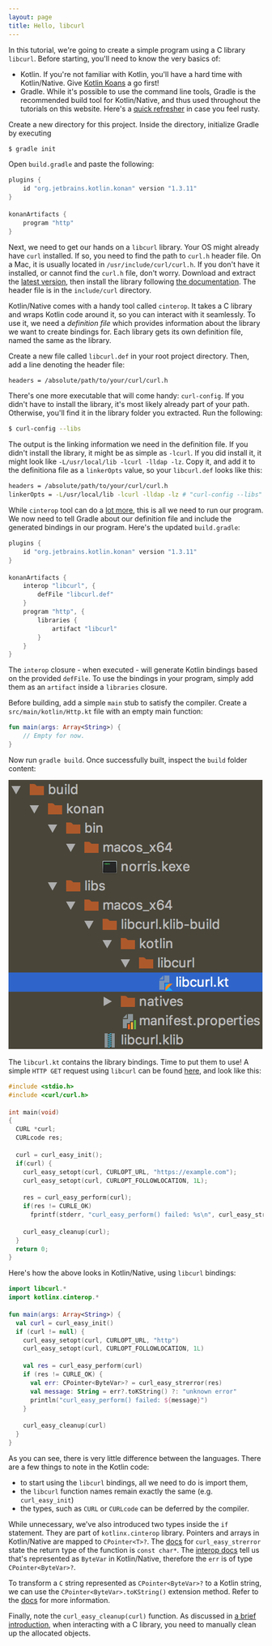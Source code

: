 ```yaml
---
layout: page
title: Hello, libcurl
---
```


In this tutorial, we're going to create a simple program using a C library `libcurl`. Before starting, you'll need to know the very basics of:

- Kotlin. If you're not familiar with Kotlin, you'll have a hard time with Kotlin/Native. Give [Kotlin Koans][1] a go first!
- Gradle. While it's possible to use the command line tools, Gradle is the recommended build tool for Kotlin/Native,
  and thus used throughout the tutorials on this website. Here's a [quick refresher][2] in case you feel rusty.

Create a new directory for this project. Inside the directory, initialize Gradle by executing

```bash
$ gradle init
```

Open `build.gradle` and paste the following:

```gradle
plugins {
    id "org.jetbrains.kotlin.konan" version "1.3.11"
}

konanArtifacts {
    program "http"
}
```

Next, we need to get our hands on a `libcurl` library. Your OS might already have `curl` installed. If so, you need to find the path to `curl.h` header file. On a Mac, it is usually located in `/usr/include/curl/curl.h`. If you don't have it installed, or cannot find the `curl.h` file, don't worry. Download and extract the [latest version][3], then install the library following [the documentation][5]. The header file is in the `include/curl` directory.

Kotlin/Native comes with a handy tool called `cinterop`. It takes a C library and wraps Kotlin code around it, so you can interact with it seamlessly. To use it, we need a _definition file_ which provides information about the library we want to create bindings for. Each library gets its own definition file, named the same as the library.

Create a new file called `libcurl.def` in your root project directory. Then, add a line denoting the header file:

```bash
headers = /absolute/path/to/your/curl/curl.h
```

There's one more executable that will come handy: `curl-config`. If you didn't have to install the library, it's most likely already part of your path. Otherwise, you'll find it in the library folder you extracted. Run the following:

```bash
$ curl-config --libs
```

The output is the linking information we need in the definition file. If you didn't install the library, it might be as simple as `-lcurl`. If you did install it, it might look like `-L/usr/local/lib -lcurl -lldap -lz`. Copy it, and add it to the definitiona file as a `linkerOpts` value, so your `libcurl.def` looks like this:

```bash
headers = /absolute/path/to/your/curl/curl.h
linkerOpts = -L/usr/local/lib -lcurl -lldap -lz # "curl-config --libs" output
```

While `cinterop` tool can do a [lot more][4], this is all we need to run our program. We now need to tell Gradle about our definition file and include the generated bindings in our program. Here's the updated `build.gradle`:

```gradle
plugins {
    id "org.jetbrains.kotlin.konan" version "1.3.11"
}

konanArtifacts {
    interop "libcurl", {
        defFile "libcurl.def"
    }
    program "http", {
        libraries {
            artifact "libcurl"
        }
    }
}
```

The `interop` closure - when executed - will generate Kotlin bindings based on the provided `defFile`. To use the bindings in your program, simply add them as an `artifact` inside a `libraries` closure.

Before building, add a simple `main` stub to satisfy the compiler. Create a `src/main/kotlin/Http.kt` file with an empty main function:

```kotlin
fun main(args: Array<String>) {
    // Empty for now.
}
```

Now run `gradle build`. Once successfully built, inspect the `build` folder content:

![curl build](/public/assets/curl-build.png)

The `libcurl.kt` contains the library bindings. Time to put them to use! A simple `HTTP GET` request using `libcurl` can be found [here][6], and look like this:

```c
#include <stdio.h>
#include <curl/curl.h>

int main(void)
{
  CURL *curl;
  CURLcode res;

  curl = curl_easy_init();
  if(curl) {
    curl_easy_setopt(curl, CURLOPT_URL, "https://example.com");
    curl_easy_setopt(curl, CURLOPT_FOLLOWLOCATION, 1L);

    res = curl_easy_perform(curl);
    if(res != CURLE_OK)
      fprintf(stderr, "curl_easy_perform() failed: %s\n", curl_easy_strerror(res));

    curl_easy_cleanup(curl);
  }
  return 0;
}
```

Here's how the above looks in Kotlin/Native, using `libcurl` bindings:

```kotlin
import libcurl.*
import kotlinx.cinterop.*

fun main(args: Array<String>) {
  val curl = curl_easy_init()
  if (curl != null) {
    curl_easy_setopt(curl, CURLOPT_URL, "http")
    curl_easy_setopt(curl, CURLOPT_FOLLOWLOCATION, 1L)

    val res = curl_easy_perform(curl)
    if (res != CURLE_OK) {
      val err: CPointer<ByteVar>? = curl_easy_strerror(res)
      val message: String = err?.toKString() ?: "unknown error"
      println("curl_easy_perform() failed: ${message}")
    }

    curl_easy_cleanup(curl)
  }
}
```

As you can see, there is very little difference between the languages. There are a few things to note in the Kotlin code:

- to start using the `libcurl` bindings, all we need to do is import them,
- the `libcurl` function names remain exactly the same (e.g. `curl_easy_init`)
- the types, such as `CURL` or `CURLcode` can be deferred by the compiler.

While unnecessary, we've also introduced two types inside the `if` statement. They are part of `kotlinx.cinterop` library. Pointers and arrays in Kotlin/Native are mapped to `CPointer<T>?`. The [docs][7] for `curl_easy_strerror` state the return type of the function is `const char*`. The [interop docs][8] tell us that's represented as `ByteVar` in Kotlin/Native, therefore the `err` is of type `CPointer<ByteVar>?`.

To transform a `C` string represented as `CPointer<ByteVar>?` to a Kotlin string, we can use the `CPointer<ByteVar>.toKString()` extension method. Refer to the [docs][9] for more information.

Finally, note the `curl_easy_cleanup(curl)` function. As discussed in [a brief introduction](kotlin-native), when interacting with a C library, you need to manually clean up the allocated objects.

[1]: https://play.kotlinlang.org/koans/overview
[2]: http://www.vogella.com/tutorials/Gradle/article.html
[3]: https://github.com/curl/curl/releases
[4]: https://kotlinlang.org/docs/reference/native/c_interop.html
[5]: https://github.com/curl/curl/blob/master/docs/INSTALL.md
[6]: https://curl.haxx.se/libcurl/c/simple.html
[7]: https://curl.haxx.se/libcurl/c/curl_easy_strerror.html
[8]: https://github.com/JetBrains/kotlin-native/blob/master/INTEROP.md
[9]: https://kotlinlang.org/api/latest/jvm/stdlib/kotlinx.cinterop/to-k-string.html
